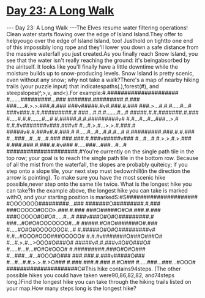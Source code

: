 # [ Day 23: A Long Walk ](https://adventofcode.com/2023/day/23)

--- Day 23: A Long Walk ---The Elves resume water filtering operations! Clean water starts flowing over the edge of Island Island.They offer to helpyougo over the edge of Island Island, too! Justhold on tightto one end of this impossibly long rope and they'll lower you down a safe distance from the massive waterfall you just created.As you finally reach Snow Island, you see that the water isn't really reaching the ground: it's beingabsorbed by the airitself. It looks like you'll finally have a little downtime while the moisture builds up to snow-producing levels. Snow Island is pretty scenic, even without any snow; why not take a walk?There's a map of nearby hiking trails (your puzzle input) that indicatespaths(.),forest(#), and steepslopes(^,>,v, and<).For example:#.#####################
#.......#########...###
#######.#########.#.###
###.....#.>.>.###.#.###
###v#####.#v#.###.#.###
###.>...#.#.#.....#...#
###v###.#.#.#########.#
###...#.#.#.......#...#
#####.#.#.#######.#.###
#.....#.#.#.......#...#
#.#####.#.#.#########v#
#.#...#...#...###...>.#
#.#.#v#######v###.###v#
#...#.>.#...>.>.#.###.#
#####v#.#.###v#.#.###.#
#.....#...#...#.#.#...#
#.#########.###.#.#.###
#...###...#...#...#.###
###.###.#.###v#####v###
#...#...#.#.>.>.#.>.###
#.###.###.#.###.#.#v###
#.....###...###...#...#
#####################.#You're currently on the single path tile in the top row; your goal is to reach the single path tile in the bottom row. Because of all the mist from the waterfall, the slopes are probably quiteicy; if you step onto a slope tile, your next step must bedownhill(in the direction the arrow is pointing). To make sure you have the most scenic hike possible,never step onto the same tile twice. What is the longest hike you can take?In the example above, the longest hike you can take is marked withO, and your starting position is markedS:#S#####################
#OOOOOOO#########...###
#######O#########.#.###
###OOOOO#OOO>.###.#.###
###O#####O#O#.###.#.###
###OOOOO#O#O#.....#...#
###v###O#O#O#########.#
###...#O#O#OOOOOOO#...#
#####.#O#O#######O#.###
#.....#O#O#OOOOOOO#...#
#.#####O#O#O#########v#
#.#...#OOO#OOO###OOOOO#
#.#.#v#######O###O###O#
#...#.>.#...>OOO#O###O#
#####v#.#.###v#O#O###O#
#.....#...#...#O#O#OOO#
#.#########.###O#O#O###
#...###...#...#OOO#O###
###.###.#.###v#####O###
#...#...#.#.>.>.#.>O###
#.###.###.#.###.#.#O###
#.....###...###...#OOO#
#####################O#This hike contains94steps. (The other possible hikes you could have taken were90,86,82,82, and74steps long.)Find the longest hike you can take through the hiking trails listed on your map.How many steps long is the longest hike?